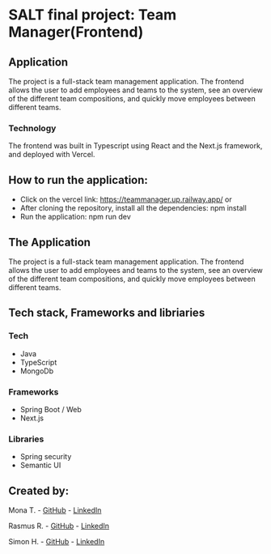 # SALT final project: Team Manager(Frontend)

## Application
The project is a full-stack team management application. The frontend allows the user to add employees and teams to the system, see an overview of the different team compositions, and quickly move employees between different teams.

### Technology

The frontend was built in Typescript using React and the Next.js framework, and deployed with Vercel.

## How to run the application:
- Click on the vercel link: https://teammanager.up.railway.app/
  or
- After cloning the repository, install all the dependencies: npm install
- Run the application: npm run dev

## The Application
The project is a full-stack team management application. The frontend allows the user to add employees and teams to the system, see an overview of the different team compositions, and quickly move employees between different teams.

## Tech stack, Frameworks and libriaries

### Tech
  - Java
  - TypeScript
  - MongoDb

### Frameworks
  - Spring Boot / Web
  - Next.js 

### Libraries
  - Spring security
  - Semantic UI 

## Created by:

Mona T. - [GitHub](https://github.com/monatm) - [LinkedIn](https://www.linkedin.com/in/mona-talebian/)

Rasmus R. - [GitHub](https://github.com/rratracer) - [LinkedIn](https://www.linkedin.com/in/rasmus-ravantti-b06067112/)

Simon H. - [GitHub](https://github.com/simonhong2022) - [LinkedIn](https://www.linkedin.com/in/seongbong-hong-080293121/)

